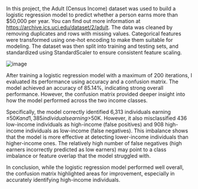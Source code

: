 In this project, the Adult (Census Income) dataset was used to build a logistic regression model to predict whether a person earns more than $50,000 per year. You can find out more information at https://archive.ics.uci.edu/dataset/2/adult.
The data was cleaned by removing duplicates and rows with missing values. Categorical features were transformed using one-hot encoding to make them suitable for modeling. 
The dataset was then split into training and testing sets, and standardized using StandardScaler to ensure consistent feature scaling.

![image](https://github.com/user-attachments/assets/0c8849f9-1655-4896-8a2d-717e18be0998)

After training a logistic regression model with a maximum of 200 iterations, I evaluated its performance using accuracy and a confusion matrix. 
The model achieved an accuracy of 85.14%, indicating strong overall performance. However, the confusion matrix provided deeper insight into how the model performed 
across the two income classes.

Specifically, the model correctly identified 6,313 individuals earning ≤$50K and 1,385 individuals earning >$50K. However, it also misclassified 436 low-income 
individuals as high-income (false positives) and 908 high-income individuals as low-income (false negatives). This imbalance shows that the model is more effective 
at detecting lower-income individuals than higher-income ones. The relatively high number of false negatives (high earners incorrectly predicted as low earners) may 
point to a class imbalance or feature overlap that the model struggled with.

In conclusion, while the logistic regression model performed well overall, the confusion matrix highlighted areas for improvement, especially in accurately identifying 
high-income individuals. 
